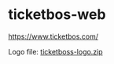 # ticketbos-web
https://www.ticketbos.com/

Logo file: [ticketboss-logo.zip](https://github.com/phisoft/ticketbos-web/files/9288618/ticketboss-logo.zip)

